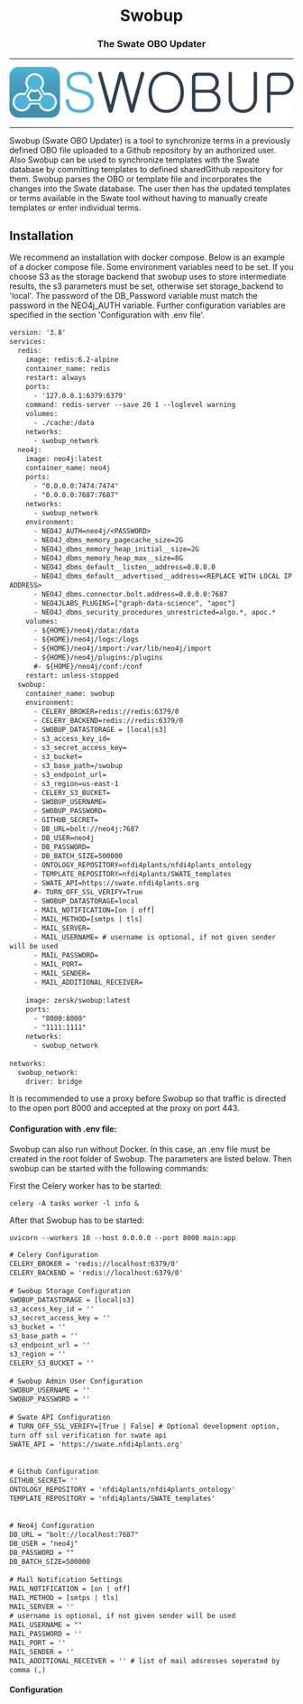 <h1 align="center">Swobup</h1>
<h3 align="center">The Swate OBO Updater</h3>

---

<p align="center">

<img alt="Logo Banner"
src="https://raw.githubusercontent.com/Zerskk/Branding/master/logos/Swobup/logo-text/logo-blue-text.png" width="auto"
height="auto"/>

[//]: # (<img alt="Logo Banner" src="https://raw.githubusercontent.com/nfdi4plants/Branding/master/logos/Swobup/logo/logo-blue.png" width="auto" height=" 400"/>)

</p>

---

Swobup (Swate OBO Updater) is a tool to synchronize terms in a previously defined OBO file uploaded to a Github
repository by an authorized user. Also Swobup can be used to synchronize templates with the Swate database by committing
templates to defined sharedGithub repository for them.
Swobup parses the OBO or template file and incorporates the changes into the Swate database. The user then has the
updated templates or terms available in the Swate tool without having to manually create templates or enter individual
terms.

## Installation

We recommend an installation with docker compose. Below is an example of a docker compose file. Some environment
variables need to be set. If you choose S3 as the storage backend that swobup uses to store intermediate results, the s3
parameters must be set, otherwise set storage_backend to 'local'. The password of the DB_Password variable must match
the password in the NEO4j_AUTH variable. Further configuration variables are specified in the section 'Configuration
with .env
file'.

```
version: '3.8'
services:
  redis:
    image: redis:6.2-alpine
    container_name: redis
    restart: always
    ports:
      - '127.0.0.1:6379:6379'
    command: redis-server --save 20 1 --loglevel warning
    volumes:
      - ./cache:/data
    networks:
      - swobup_network
  neo4j:
    image: neo4j:latest
    container_name: neo4j
    ports:
      - "0.0.0.0:7474:7474"
      - "0.0.0.0:7687:7687"
    networks:
      - swobup_network
    environment:
      - NEO4J_AUTH=neo4j/<PASSWORD>
      - NEO4J_dbms_memory_pagecache_size=2G
      - NEO4J_dbms_memory_heap_initial__size=2G
      - NEO4J_dbms_memory_heap_max__size=8G
      - NEO4J_dbms_default__listen__address=0.0.0.0
      - NEO4J_dbms_default__advertised__address=<REPLACE WITH LOCAL IP ADDRESS>
      - NEO4J_dbms.connector.bolt.address=0.0.0.0:7687
      - NEO4JLABS_PLUGINS=["graph-data-science", "apoc"]
      - NEO4J_dbms_security_procedures_unrestricted=algo.*, apoc.*
    volumes:
      - ${HOME}/neo4j/data:/data
      - ${HOME}/neo4j/logs:/logs
      - ${HOME}/neo4j/import:/var/lib/neo4j/import
      - ${HOME}/neo4j/plugins:/plugins
      #- ${HOME}/neo4j/conf:/conf
    restart: unless-stopped
  swobup:
    container_name: swobup
    environment:
      - CELERY_BROKER=redis://redis:6379/0
      - CELERY_BACKEND=redis://redis:6379/0
      - SWOBUP_DATASTORAGE = [local|s3]
      - s3_access_key_id=
      - s3_secret_access_key=
      - s3_bucket=
      - s3_base_path=/swobup
      - s3_endpoint_url=
      - s3_region=us-east-1
      - CELERY_S3_BUCKET=
      - SWOBUP_USERNAME=
      - SWOBUP_PASSWORD=
      - GITHUB_SECRET=
      - DB_URL=bolt://neo4j:7687
      - DB_USER=neo4j
      - DB_PASSWORD=
      - DB_BATCH_SIZE=500000
      - ONTOLOGY_REPOSITORY=nfdi4plants/nfdi4plants_ontology
      - TEMPLATE_REPOSITORY=nfdi4plants/SWATE_templates
      - SWATE_API=https://swate.nfdi4plants.org
      #- TURN_OFF_SSL_VERIFY=True
      - SWOBUP_DATASTORAGE=local
      - MAIL_NOTIFICATION=[on | off]
      - MAIL_METHOD=[smtps | tls]
      - MAIL_SERVER=
      - MAIL_USERNAME= # username is optional, if not given sender will be used
      - MAIL_PASSWORD=
      - MAIL_PORT=
      - MAIL_SENDER=
      - MAIL_ADDITIONAL_RECEIVER=

    image: zersk/swobup:latest
    ports:
      - "8000:8000"
      - "1111:1111"
    networks:
      - swobup_network

networks:
  swobup_network:
    driver: bridge

```

It is recommended to use a proxy before Swobup so that traffic is directed to the open port 8000 and accepted at the
proxy on port 443.

#### Configuration with .env file:

Swobup can also run without Docker. In this case, an .env file must be created in the root folder of Swobup.
The parameters are listed below. Then swobup can be started with the following commands:

First the Celery worker has to be started:

```
celery -A tasks worker -l info &
```

After that Swobup has to be started:

```
uvicorn --workers 10 --host 0.0.0.0 --port 8000 main:app
```

```
# Celery Configuration
CELERY_BROKER = 'redis://localhost:6379/0'
CELERY_BACKEND = 'redis://localhost:6379/0'

# Swobup Storage Configuration
SWOBUP_DATASTORAGE = [local|s3]
s3_access_key_id = ''
s3_secret_access_key = ''
s3_bucket = ''
s3_base_path = ''
s3_endpoint_url = ''
s3_region = ''
CELERY_S3_BUCKET = ''

# Swobup Admin User Configuration
SWOBUP_USERNAME = ''
SWOBUP_PASSWORD = ''

# Swate API Configuration
# TURN_OFF_SSL_VERIFY=[True | False] # Optional development option, turn off ssl verification for swate api
SWATE_API = 'https://swate.nfdi4plants.org'


# Github Configuration
GITHUB_SECRET= ''
ONTOLOGY_REPOSITORY = 'nfdi4plants/nfdi4plants_ontology'
TEMPLATE_REPOSITORY = 'nfdi4plants/SWATE_templates'


# Neo4j Configuration
DB_URL = "bolt://localhost:7687"
DB_USER = "neo4j"
DB_PASSWORD = ""
DB_BATCH_SIZE=500000

# Mail Notification Settings
MAIL_NOTIFICATION = [on | off]
MAIL_METHOD = [smtps | tls]
MAIL_SERVER = ''
# username is optional, if not given sender will be used
MAIL_USERNAME = ""
MAIL_PASSWORD = ''
MAIL_PORT = ''
MAIL_SENDER = ''
MAIL_ADDITIONAL_RECEIVER = '' # list of mail adsresses seperated by comma (,)
```

#### Configuration

